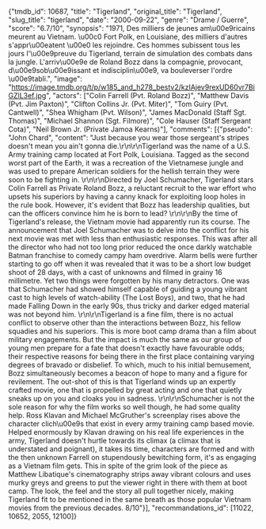{"tmdb_id": 10687, "title": "Tigerland", "original_title": "Tigerland", "slug_title": "tigerland", "date": "2000-09-22", "genre": "Drame / Guerre", "score": "6.7/10", "synopsis": "1971, Des milliers de jeunes am\u00e9ricains meurent au Vietnam. \u00c0 Fort Polk, en Louisiane, des milliers d'autres s'appr\u00eatent \u00e0 les rejoindre. Ces hommes subissent tous les jours l'\u00e9preuve du Tigerland, terrain de simulation des combats dans la jungle. L'arriv\u00e9e de Roland Bozz dans la compagnie, provocant, d\u00e9sob\u00e9issant et indisciplin\u00e9, va bouleverser l'ordre \u00e9tabli.", "image": "https://image.tmdb.org/t/p/w185_and_h278_bestv2/kzIAjev9rexUD60vr7BiGZlL3ef.jpg", "actors": ["Colin Farrell (Pvt. Roland Bozz)", "Matthew Davis (Pvt. Jim Paxton)", "Clifton Collins Jr. (Pvt. Miter)", "Tom Guiry (Pvt. Cantwell)", "Shea Whigham (Pvt. Wilson)", "James MacDonald (Staff Sgt. Thomas)", "Michael Shannon (Sgt. Filmore)", "Cole Hauser (Staff Sergeant Cota)", "Neil Brown Jr. (Private Jamoa Kearns)"], "comments": [{"pseudo": "John Chard", "content": "Just because you wear those sergeant's stripes doesn't mean you ain't gonna die.\r\n\r\nTigerland was the name of a U.S. Army training camp located at Fort Polk, Louisiana. Tagged as the second worst part of the Earth, it was a recreation of the Vietnamese jungle and was used to prepare American soldiers for the hellish terrain they were soon to be fighting in. \r\n\r\nDirected by Joel Schumacher, Tigerland stars Colin Farrell as Private Roland Bozz, a reluctant recruit to the war effort who upsets his superiors by having a canny knack for exploiting loop holes in the rule book. However, it's evident that Bozz has leadership qualities, but can the officers convince him he is born to lead? \r\n\r\nBy the time of Tigerland's release, the Vietnam movie had apparently run its course. The announcement that Joel Schumacher was to delve into the conflict for his next movie was met with less than enthusiastic responses. This was after all the director who had not too long prior reduced the once darkly watchable Batman franchise to comedy campy ham overdrive. Alarm bells were further starting to go off when it was revealed that it was to be a short low budget shoot of 28 days, with a cast of unknowns and filmed in grainy 16 millimetre. Yet two things were forgotten by his many detractors. One was that Schumacher had showed himself capable of guiding a young vibrant cast to high levels of watch-ability (The Lost Boys), and two, that he had made Falling Down in the early 90s, thus tricky and darker edged material was not beyond him. \r\n\r\nTigerland is a fine film, there is no actual conflict to observe other than the interactions between Bozz, his fellow squadies and his superiors. This is more boot camp drama than a film about military engagements. But the impact is much the same as our group of young men prepare for a fate that doesn't exactly have favourable odds; their respective reasons for being there in the first place containing varying degrees of bravado or disbelief. To which, much to his initial bemusement, Bozz simultaneously becomes a beacon of hope to many and a figure for revilement. The out-shot of this is that Tigerland winds up an expertly crafted movie, one that is propelled by great acting and one that quietly sneaks up on you and cloaks you in sadness. \r\n\r\nSchumacher is not the sole reason for why the film works so well though, he had some quality help. Ross Klavan and Michael McGruther's screenplay rises above the character clich\u00e9s that exist in every army training camp based movie. Helped enormously by Klavan drawing on his real life experiences in the army, Tigerland doesn't hurtle towards its climax (a climax that is understated and poignant), it takes its time, characters are formed and with the then unknown Farrell on stupendously bewitching form, it's as engaging as a Vietnam film gets. This in spite of the grim look of the piece as Matthew Libatique's cinematography strips away vibrant colours and uses murky greys and greens to put the viewer right in there with them at boot camp. The look, the feel and the story all pull together nicely, making Tigerland fit to be mentioned in the same breath as those popular Vietnam movies from the previous decades. 8/10"}], "recommandations_id": [11022, 10652, 2055, 12100]}